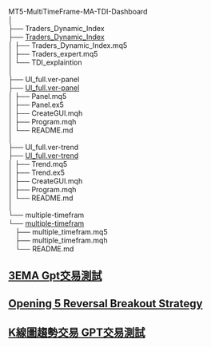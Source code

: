 MT5-MultiTimeFrame-MA-TDI-Dashboard  
│  
├── Traders_Dynamic_Index  
├── [Traders_Dynamic_Index](https://github.com/worldstar/MT5-MultiTimeFrame-MA-TDI-Dashboard/tree/main/Traders_Dynamic_Index)  
│   ├── Traders_Dynamic_Index.mq5  
│   ├── Traders_expert.mq5  
│   └── TDI_explaintion  
│  
├── UI_full.ver-panel  
├── [UI_full.ver-panel](https://github.com/worldstar/MT5-MultiTimeFrame-MA-TDI-Dashboard/tree/main/UI_full.ver-panel)  
│   ├── Panel.mq5  
│   ├── Panel.ex5  
│   ├── CreateGUI.mqh  
│   ├── Program.mqh  
│   └── README.md  
│  
├── UI_full.ver-trend  
├── [UI_full.ver-trend](https://github.com/worldstar/MT5-MultiTimeFrame-MA-TDI-Dashboard/tree/main/UI_full.ver-trend)  
│   ├── Trend.mq5  
│   ├── Trend.ex5  
│   ├── CreateGUI.mqh  
│   ├── Program.mqh  
│   └── README.md  
│  
└── multiple-timefram  
└── [multiple-timefram](https://github.com/worldstar/MT5-MultiTimeFrame-MA-TDI-Dashboard/tree/main/multiple-timefram)  
&emsp;├── multiple_timefram.mq5  
&emsp;├── multiple_timefram.mqh  
&emsp;└── README.md
## [3EMA Gpt交易測試](https://github.com/worldstar/MT5-MultiTimeFrame-MA-TDI-Dashboard/tree/main/3EMA%20gpt%E4%BA%A4%E6%98%93%E6%B8%AC%E8%A9%A6)
## [Opening 5 Reversal Breakout Strategy](https://github.com/worldstar/MT5-MultiTimeFrame-MA-TDI-Dashboard/tree/main/Opening%2015%20Reversal%20Breakout%20Strategy)
## [K線圖趨勢交易 GPT交易測試](https://github.com/worldstar/MT5-MultiTimeFrame-MA-TDI-Dashboard/tree/main/K%E7%B7%9A%E5%9C%96%E8%B6%A8%E5%8B%A2%E4%BA%A4%E6%98%93%20GPT%E4%BA%A4%E6%98%93%E6%B8%AC%E8%A9%A6)
